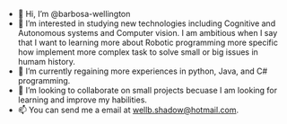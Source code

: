 - 👋 Hi, I’m @barbosa-wellington
- 👀 I’m interested in studying new technologies including Cognitive and Autonomous systems and Computer vision. I am ambitious when I say that I want to learning more about Robotic programming more specific how implement more complex task to solve small or big issues in humam history.
- 🌱 I’m currently regaining more experiences in python, Java, and C# programming.
- 💞️ I’m looking to collaborate on small projects becuase I am looking for learning and improve my habilities.
- 📫 You can send me a email at wellb.shadow@hotmail.com.

<!---
barbosa-wellington/barbosa-wellington is a ✨ special ✨ repository because its `README.md` (this file) appears on your GitHub profile.
You can click the Preview link to take a look at your changes.
--->
